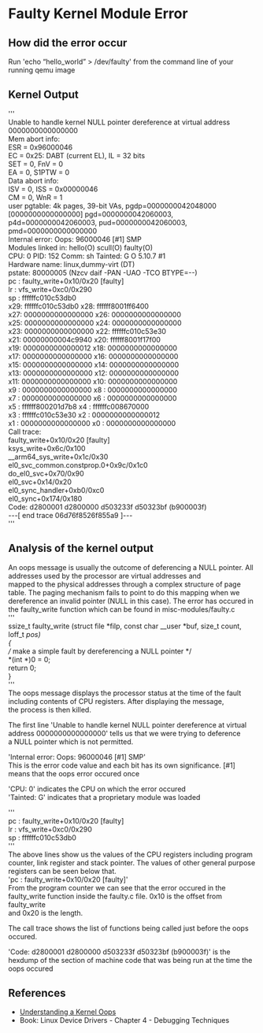 # Faulty Kernel Module Error  

## How did the error occur  

Run 'echo “hello_world” > /dev/faulty' from the command line of your running qemu image  

## Kernel Output  

'''  
Unable to handle kernel NULL pointer dereference at virtual address 0000000000000000  
Mem abort info:  
  ESR = 0x96000046  
  EC = 0x25: DABT (current EL), IL = 32 bits  
  SET = 0, FnV = 0  
  EA = 0, S1PTW = 0  
Data abort info:  
  ISV = 0, ISS = 0x00000046  
  CM = 0, WnR = 1  
user pgtable: 4k pages, 39-bit VAs, pgdp=0000000042048000  
[0000000000000000] pgd=0000000042060003, p4d=0000000042060003, pud=0000000042060003, pmd=0000000000000000  
Internal error: Oops: 96000046 [#1] SMP  
Modules linked in: hello(O) scull(O) faulty(O)  
CPU: 0 PID: 152 Comm: sh Tainted: G           O      5.10.7 #1  
Hardware name: linux,dummy-virt (DT)  
pstate: 80000005 (Nzcv daif -PAN -UAO -TCO BTYPE=--)  
pc : faulty_write+0x10/0x20 [faulty]  
lr : vfs_write+0xc0/0x290  
sp : ffffffc010c53db0  
x29: ffffffc010c53db0 x28: ffffff8001ff6400  
x27: 0000000000000000 x26: 0000000000000000  
x25: 0000000000000000 x24: 0000000000000000  
x23: 0000000000000000 x22: ffffffc010c53e30  
x21: 00000000004c9940 x20: ffffff8001f17f00  
x19: 0000000000000012 x18: 0000000000000000  
x17: 0000000000000000 x16: 0000000000000000  
x15: 0000000000000000 x14: 0000000000000000  
x13: 0000000000000000 x12: 0000000000000000  
x11: 0000000000000000 x10: 0000000000000000  
x9 : 0000000000000000 x8 : 0000000000000000  
x7 : 0000000000000000 x6 : 0000000000000000  
x5 : ffffff800201d7b8 x4 : ffffffc008670000  
x3 : ffffffc010c53e30 x2 : 0000000000000012  
x1 : 0000000000000000 x0 : 0000000000000000  
Call trace:  
 faulty_write+0x10/0x20 [faulty]  
 ksys_write+0x6c/0x100  
 __arm64_sys_write+0x1c/0x30  
 el0_svc_common.constprop.0+0x9c/0x1c0  
 do_el0_svc+0x70/0x90  
 el0_svc+0x14/0x20  
 el0_sync_handler+0xb0/0xc0  
 el0_sync+0x174/0x180  
Code: d2800001 d2800000 d503233f d50323bf (b900003f)   
---[ end trace 06d76f8526f855a9 ]---  
'''  

## Analysis of the kernel output  

An oops message is usually the outcome of deferencing a NULL pointer. All addresses used by the processor are virtual addresses and  
mapped to the physical addresses through a complex structure of page table. The paging mechanism fails to point to do this mapping when we  
dereference an invalid pointer (NULL in this case). The error has occured in the faulty_write function which can be found in misc-modules/faulty.c  
'''  
ssize_t faulty_write (struct file *filp, const char __user *buf, size_t count, loff_t *pos)  
{  
	/* make a simple fault by dereferencing a NULL pointer */  
	*(int *)0 = 0;  
	return 0;  
}  
'''  
The oops message displays the processor status at the time of the fault including contents of CPU registers. After displaying the message,  
the process is then killed.  

The first line 'Unable to handle kernel NULL pointer dereference at virtual address 0000000000000000' tells us that we were trying to deference  
a NULL pointer which is not permitted.  

'Internal error: Oops: 96000046 [#1] SMP'  
This is the error code value and each bit has its own significance. [#1] means that the oops error occured once  

'CPU: 0' indicates the CPU on which the error occured  
'Tainted: G' indicates that a proprietary module was loaded  

'''  
pc : faulty_write+0x10/0x20 [faulty]  
lr : vfs_write+0xc0/0x290  
sp : ffffffc010c53db0  
'''  
The above lines show us the values of the CPU registers including program counter, link register and stack pointer. The values of other general purpose  
registers can be seen below that.  
'pc : faulty_write+0x10/0x20 [faulty]'  
From the program counter we can see that the error occured in the faulty_write function inside the faulty.c file. 0x10 is the offset from faulty_write  
and 0x20 is the length.  

The call trace shows the list of functions being called just before the oops occured.  

'Code: d2800001 d2800000 d503233f d50323bf (b900003f)' is the hexdump of the section of machine code that was being run at the time the oops occured  

## References

- [Understanding a Kernel Oops](https://www.opensourceforu.com/2011/01/understanding-a-kernel-oops/#:~:text=An%20%E2%80%9COops%E2%80%9D%20is%20what%20the,of%20when%20the%20fault%20occurred.)  
- Book: Linux Device Drivers - Chapter 4 - Debugging Techniques  


